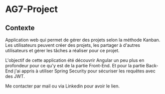 <h1>AG7-Project</h1>

<h2>Contexte</h2>

<p>
  Application web qui permet de gérer des projets selon la méthode Kanban. Les utilisateurs peuvent créer des projets, 
  les partager à d'autres utilisateurs et gérer les tâches a réaliser pour ce projet.
</p>

<p>
  L'objectif de cette application été découvrir Angular un peu plus en profondeur pour ce qu'y est de la partie Front-End. 
  Et pour la partie Back-End j'ai appris à utiliser Spring Security pour sécuriser les requêtes avec des JWT.
</p>

<p>
  Me contacter par mail ou via Linkedin pour avoir le lien.
</p>

